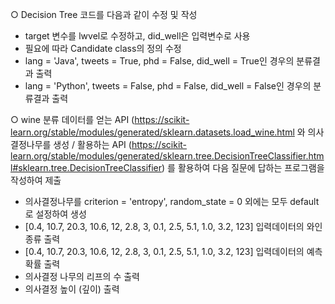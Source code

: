 <assignments> 

○ Decision Tree 코드를 다음과 같이 수정 및 작성 

- target 변수를 lwvel로 수정하고, did_well은 입력변수로 사용 
- 필요에 따라 Candidate class의 정의 수정 
- lang = 'Java', tweets = True, phd = False, did_well = True인 경우의 분류결과 출력 
- lang = 'Python', tweets = False, phd = False, did_well = False인 경우의 분류결과 출력 

○ wine 분류 데이터를 얻는 API (https://scikit-learn.org/stable/modules/generated/sklearn.datasets.load_wine.html 와 
  의사결정나무를 생성 / 활용하는 API (https://scikit-learn.org/stable/modules/generated/sklearn.tree.DecisionTreeClassifier.html#sklearn.tree.DecisionTreeClassifier) 를
  활용하여 다음 질문에 답하는 프로그램을 작성하여 제출

- 의사결정나무를 criterion = 'entropy', random_state = 0 외에는 모두 default로 설정하여 생성 
- [0.4, 10.7, 20.3, 10.6, 12, 2.8, 3, 0.1, 2.5, 5.1, 1.0, 3.2, 123] 입력데이터의 와인 종류 출력
- [0.4, 10.7, 20.3, 10.6, 12, 2.8, 3, 0.1, 2.5, 5.1, 1.0, 3.2, 123] 입력데이터의 예측확률 출력
- 의사결정 나무의 리프의 수 출력
- 의사결정 높이 (깊이) 출력
